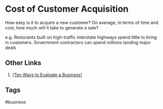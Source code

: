 # Cost of Customer Acquisition 

How easy is it to acquire a new customer? On average, in terms of time and cost, how much will it take to generate a sale?  

e.g. Resturants built on high-traffic interstate highways spend little to bring in customers. Government contractors can spend millions landing major deals  

## Other Links
1. [\[Ten Ways to Evaluate a Business\]](../202203182053)  

## Tags
#business
